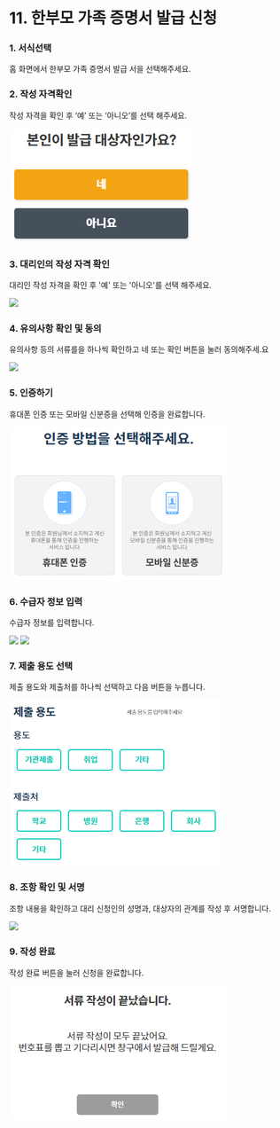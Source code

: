 # 11. 한부모 가족 증명서 발급 신청

### 1. 서식선택

홈 화면에서 한부모 가족 증명서 발급 서을 선택해주세요.

### 2. 작성 자격확인

작성 자격을 확인 후 ‘예’ 또는 ‘아니오’를 선택 해주세요.

![](<../../.gitbook/assets/image (11).png>)

### 3.  대리인의 작성 자격 확인

대리인 작성 자격을 확인 후 '예' 또는 '아니오'를 선택 해주세요.

![](<../../.gitbook/assets/11. 한부모\_대리인 작성 자격 확인.png>)



### 4. 유의사항 확인 및 동의

유의사항 등의 서류를을 하나씩 확인하고 네 또는 확인 버튼을 눌러 동의해주세.요

![](<../../.gitbook/assets/11. 한부모\_유의사항.png>)

### 5. 인증하기

휴대폰 인증 또는 모바일 신분증을 선택해 인증을 완료합니다.



![](<../../.gitbook/assets/image (3).png>)

### 6. 수급자 정보 입력 <a href="#4." id="4."></a>

수급자 정보를 입력합니다.

![](<../../.gitbook/assets/11. 한부모\_수급자 정보 입력.png>) ![](<../../.gitbook/assets/11. 한부모\_수급자 정보 입력2.png>)

### 7. 제출 용도 선택

제출 용도와 제출처를 하나씩 선택하고 다음 버튼을 누릅니다.

![](<../../.gitbook/assets/image (7).png>)

### 8. 조항 확인 및 서명

조항 내용을 확인하고 대리 신청인의 성명과, 대상자의 관계를 작성 후 서명합니다.

![](<../../.gitbook/assets/11. 한부모\_조항내용.png>)

### 9. 작성 완료

작성 완료 버튼을 눌러 신청을 완료합니다.

![](<../../.gitbook/assets/image (4).png>)
